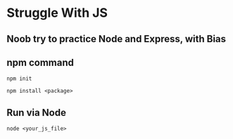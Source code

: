 # Struggle With JS 

## Noob try to practice Node and Express, with Bias

## npm command
```
npm init 

npm install <package>
```

## Run via Node

```
node <your_js_file>
```